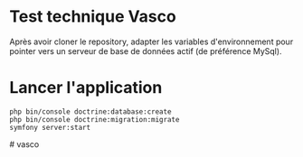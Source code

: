 # Test technique Vasco

Après avoir cloner le repository, adapter les variables d'environnement pour pointer vers un serveur de base de données actif (de préférence MySql).

# Lancer l'application
```
php bin/console doctrine:database:create
php bin/console doctrine:migration:migrate
symfony server:start
```
#   v a s c o  
 